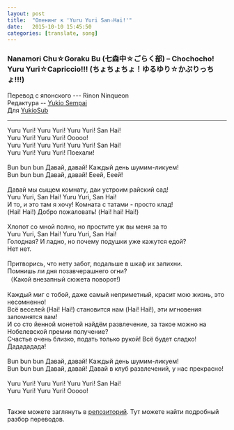 ```yaml
---
layout: post
title:  "Опенинг к 'Yuru Yuri San☆Hai!'"
date:   2015-10-10 15:45:50
categories: [translate, song]
---
```

<div class="modal fade" id="myModal" tabindex="-1" role="dialog" aria-labelledby="myModalLabel" aria-hidden="true">
      <div class="modal-dialog">
        <div class="modal-content">
		<center>
          <div class="modal-body">               
          </div>
		</center>
        </div><!-- /.modal-content -->
      </div><!-- /.modal-dialog -->
    </div><!-- /.modal -->

<div class="thumbnails">
</div>

### Nanamori Chu☆Goraku Bu (七森中☆ごらく部) &ndash; Chochocho! Yuru Yuri☆Capriccio!!! (ちょちょちょ！ゆるゆり☆かぷりっちょ!!!)

Перевод с японского --- Rinon Ninqueon<br>
Редактура -- <a href="http://vk.com/yukio__sempai">Yukio Sempai</a><br>
Для <a href="http://vk.com/yukiosub">YukioSub</a><br>
<hr>
Yuru Yuri! Yuru Yuri! Yuru Yuri! San Hai!<br>
Yuru Yuri! Yuru Yuri! Ooooo!<br>
Yuru Yuri! Yuru Yuri! Yuru Yuri! San Hai!<br>
Yuru Yuri! Yuru Yuri! Поехали!<br>
<br>
Bun bun bun Давай, давай! Каждый день шумим-ликуем!<br>
Bun bun bun Давай, давай! Ееей, Ееей!<br>
<br>
Давай мы сыщем комнату, даи устроим райский сад!<br>
Yuru Yuri, San Hai! Yuru Yuri, San Hai!<br>
И то, и это там я хочу! Комната с татами - просто клад!<br>
(Hai! Hai!) Добро пожаловать! (Hai! hai! Hai!)<br>
<br>
Хлопот со мной полно, но простите уж вы меня за то<br>
Yuru Yuri, San Hai! Yuru Yuri, San Hai!<br>
Голодная? И ладно, но почему подушки уже кажутся едой?<br>
Нет нет.<br>
<br>
Притворись, что нету забот, подальше в шкаф их запихни.<br>
Помнишь ли дня позавчерашнего огни?<br>
（Какой внезапный сюжета поворот!)<br>
<br>
Каждый миг с тобой, даже самый неприметный, красит мою жизнь, это несомненно!<br>
Всё веселей (Hai! Hai!) становится нам (Hai! Hai!), эти мгновения запомнятся вам!<br>
И со сто йенной монетой найдём развлечение, за такое можно на Нобелевской премии получение?<br>
Счастье очень близко, подать только рукой! Всё будет сладко! Дадададада!<br>
<br>
Bun bun bun Давай, давай! Каждый день шумим-ликуем!<br>
Bun bun bun Давай, давай! Давай в клуб развлечений, у нас прекрасно!<br>
<br>
Yuru Yuri! Yuru Yuri! Yuru Yuri! San Hai!<br>
Yuru Yuri! Yuru Yuri! Ooooo!<br>
<br><p>Также можете заглянуть в <a href="https://github.com/RinonNinqueon/source/tree/master/translate">репозиторий</a>. Тут можете найти подробный разбор переводов.</p>
<br><br><br><br><br>